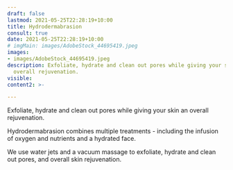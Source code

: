 ```yaml
---
draft: false
lastmod: 2021-05-25T22:28:19+10:00
title: Hydrodermabrasion
consult: true
date: 2021-05-25T22:28:19+10:00
# imgMain: images/AdobeStock_44695419.jpeg
images:
- images/AdobeStock_44695419.jpeg
description: Exfoliate, hydrate and clean out pores while giving your skin an
  overall rejuvenation.
visible: 
content2: >-

---
```

Exfoliate, hydrate and clean out pores while giving your skin an overall rejuvenation.

Hydrodermabrasion combines multiple treatments - including the infusion of oxygen and nutrients and a hydrated face.

We use water jets and a vacuum massage to exfoliate, hydrate and clean out pores, and overall skin rejuvenation. 
